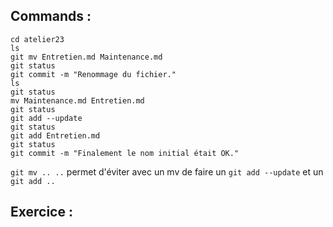 ## Commands :

```
cd atelier23
ls
git mv Entretien.md Maintenance.md
git status
git commit -m "Renommage du fichier."
ls
git status
mv Maintenance.md Entretien.md
git status
git add --update
git status
git add Entretien.md
git status
git commit -m "Finalement le nom initial était OK."
```

`git mv .. ..` permet d'éviter avec un mv de faire un `git add --update` et un `git add ..`

## Exercice : 

```


```
